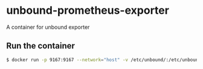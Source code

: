 # unbound-prometheus-exporter
A container for unbound exporter

## Run the container

```bash
$ docker run -p 9167:9167 --network="host" -v /etc/unbound/:/etc/unbound/ egguy/unbound-prometheus-exporter:lastest
```
